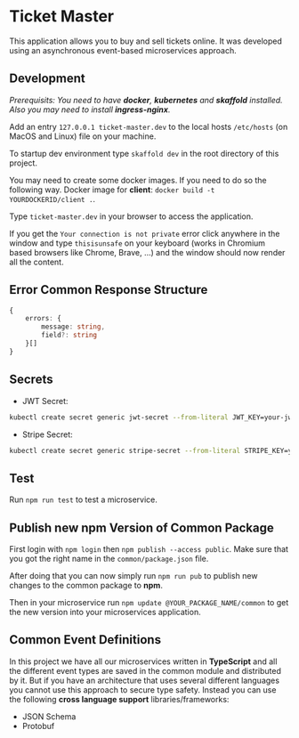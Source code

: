 # Ticket Master

This application allows you to buy and sell tickets online. It was developed using an asynchronous event-based microservices approach.

## Development

_Prerequisits: You need to have **docker**, **kubernetes** and **skaffold** installed. Also you may need to install **ingress-nginx**._

Add an entry `127.0.0.1 ticket-master.dev` to the local hosts `/etc/hosts` (on MacOS and Linux) file on your machine.

To startup dev environment type `skaffold dev` in the root directory of this project.

You may need to create some docker images. If you need to do so the following way. Docker image for **client**: `docker build -t YOURDOCKERID/client .`.

Type `ticket-master.dev` in your browser to access the application.

If you get the `Your connection is not private` error click anywhere in the window and type `thisisunsafe` on your keyboard (works in Chromium based browsers like Chrome, Brave, ...) and the window should now render all the content.

## Error Common Response Structure

```ts
{
    errors: {
        message: string,
        field?: string
    }[]
}
```

## Secrets

- JWT Secret:

```bash
kubectl create secret generic jwt-secret --from-literal JWT_KEY=your-jwt-secret
```

- Stripe Secret:

```bash
kubectl create secret generic stripe-secret --from-literal STRIPE_KEY=your-stripe-secret-key
```

## Test

Run `npm run test` to test a microservice.

## Publish new npm Version of Common Package

First login with `npm login` then `npm publish --access public`. Make sure that you got the right name in the `common/package.json` file.

After doing that you can now simply run `npm run pub` to publish new changes to the common package to **npm**.

Then in your microservice run `npm update @YOUR_PACKAGE_NAME/common` to get the new version into your microservices application.

## Common Event Definitions

In this project we have all our microservices written in **TypeScript** and all the different event types are saved in the common module and distributed by it. But if you have an architecture that uses several different languages you cannot use this approach to secure type safety. Instead you can use the following **cross language support** libraries/frameworks:

- JSON Schema
- Protobuf
